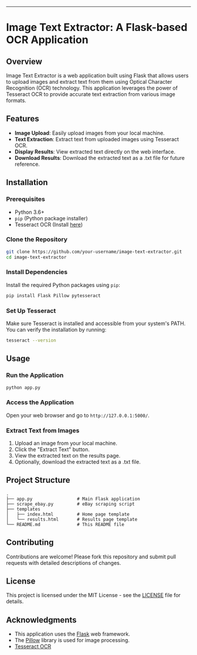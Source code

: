 
---

# Image Text Extractor: A Flask-based OCR Application

## Overview

Image Text Extractor is a web application built using Flask that allows users to upload images and extract text from them using Optical Character Recognition (OCR) technology. This application leverages the power of Tesseract OCR to provide accurate text extraction from various image formats.

## Features

- **Image Upload**: Easily upload images from your local machine.
- **Text Extraction**: Extract text from uploaded images using Tesseract OCR.
- **Display Results**: View extracted text directly on the web interface.
- **Download Results**: Download the extracted text as a .txt file for future reference.

## Installation

### Prerequisites

- Python 3.6+
- `pip` (Python package installer)
- Tesseract OCR (Install [here](https://github.com/tesseract-ocr/tesseract))

### Clone the Repository

```bash
git clone https://github.com/your-username/image-text-extractor.git
cd image-text-extractor
```

### Install Dependencies

Install the required Python packages using `pip`:

```bash
pip install Flask Pillow pytesseract
```

### Set Up Tesseract

Make sure Tesseract is installed and accessible from your system's PATH. You can verify the installation by running:

```bash
tesseract --version
```

## Usage

### Run the Application

```bash
python app.py
```

### Access the Application

Open your web browser and go to `http://127.0.0.1:5000/`.

### Extract Text from Images

1. Upload an image from your local machine.
2. Click the "Extract Text" button.
3. View the extracted text on the results page.
4. Optionally, download the extracted text as a .txt file.

## Project Structure

```
.
├── app.py                 # Main Flask application
├── scrape_ebay.py         # eBay scraping script
├── templates
│   ├── index.html         # Home page template
│   └── results.html       # Results page template
└── README.md              # This README file
```

## Contributing

Contributions are welcome! Please fork this repository and submit pull requests with detailed descriptions of changes.

## License

This project is licensed under the MIT License - see the [LICENSE](LICENSE) file for details.

## Acknowledgments

- This application uses the [Flask](https://flask.palletsprojects.com/) web framework.
- The [Pillow](https://python-pillow.org/) library is used for image processing.
- [Tesseract OCR]((https://github.com/tesseract-ocr/tesseract))
